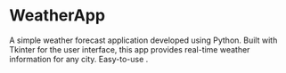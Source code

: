 # WeatherApp
A simple weather forecast application developed using Python. Built with Tkinter for the user interface, this app provides real-time weather information for any city. Easy-to-use .
